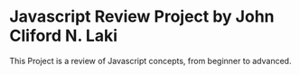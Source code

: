 # Javascript Review Project by John Cliford N. Laki
This Project is a review of Javascript concepts, from beginner to advanced.
